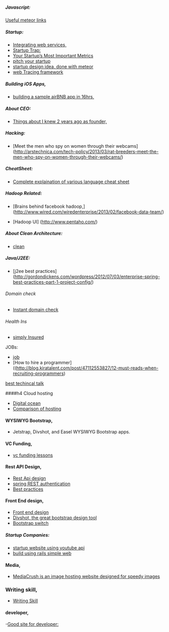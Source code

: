 ##### Javascript:
  [Useful meteor links](http://themeteorbook.com/)


##### Startup:
   - [Integrating web services,](https://zapier.com/zapbook/)
   - [Startup Trap:](http://blog.8thlight.com/uncle-bob/2013/03/05/TheStartUpTrap.html)
   - [Your Startup’s Most Important Metrics](http://tomtunguz.com/your-startups-10-most-important-metrics/)
  - [pitch your startup](http://getapitchdeck.com/)
  - [startup design idea, done with meteor](http://pegleg.it/about)
  - [web Tracing framework](http://google.github.io/tracing-framework/)

##### Building iOS Apps,
 - [building a sample airBNB app in 16hrs,](https://blog.stackmob.com/2013/03/build-an-airbnb-clone-in-a-day/)

##### About CEO:
  - [Things about I knew 2 years ago as founder,](https://speakerdeck.com/giladvdn/ten-things-about-being-a-founder-i-wish-i-knew-two-years-ago?x=1)

##### Hacking:
  - [Meet the men who spy on women through their webcams]
  (http://arstechnica.com/tech-policy/2013/03/rat-breeders-meet-the-men-who-spy-on-women-through-their-webcams/)

##### CheatSheet:
 - [Complete explaination of various language cheat sheet](http://overapi.com/)


##### Hadoop Related:
  - [Brains behind facebook hadoop,]
  (http://www.wired.com/wiredenterprise/2013/02/facebook-data-team/)

  - [Hadoop UI]
  (http://www.pentaho.com/)

##### About Clean Architecture:
  - [clean](http://blog.8thlight.com/uncle-bob/2012/08/13/the-clean-architecture.html)

##### Java/J2EE:
 - [j2ee best practices]
 (http://gordondickens.com/wordpress/2012/07/03/enterprise-spring-best-practices-part-1-project-config/)


###### Domain check
- [Instant domain check](http://instantname.me/)
###### Health Ins
  - [simply Insured](http://blog.simplyinsured.com/) 

JOBs:
- [job](http://recruiting.jobvite.com/customers/)
- [How to hire a programmer]((http://blog.kiratalent.com/post/47112553827/12-must-reads-when-recruiting-programmers)

[best techincal talk](https://news.ycombinator.com/item?id=5511466)

####h4 Cloud hosting
 - [Digital ocean](https://www.digitalocean.com/)
 - [Comparison of hosting](https://news.ycombinator.com/item?id=6018486)

#### WYSIWYG Bootstrap,
-  Jetstrap, Divshot, and Easel WYSIWYG Bootstrap apps.

#### VC Funding,
-  [vc funding lessons](http://viniciusvacanti.com/2013/04/16/lessons-learned-raising-6-million/)

#### Rest API Design,
- [Rest Api design](https://www.stormpath.com/blog/secure-your-rest-api-right-way)
- [spring REST authentication](http://www.javacodegeeks.com/2012/05/how-to-use-resttemplate-with-basic.html)
- [Best practices ](http://www.vinaysahni.com/best-practices-for-a-pragmatic-restful-api?hn)


#### Front End design,
- [Front end design](https://github.com/dypsilon/frontend-dev-bookmarks)
- [Divshot, the great bootstrap design tool](http://www.divshot.com/)
- [Bootstrap switch](http://www.bootstrap-switch.org/)

##### Startup Companies:
- [startup website using youtube api](http://en-us.blynde.com/)
- [build using rails simple web](http://www.vutran.me/blog/from-learning-rails-to-deploying-a-saas-app-in-7-days/)

#### Media,
- [MediaCrush is an image hosting website designed for speedy images](https://mediacru.sh/)


### Writing skill,
- [Writing Skill](https://news.ycombinator.com/item?id=6206625)


#### developer,
-[Good site for developer:](https://zapier.com/developer/)

